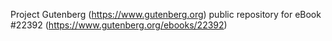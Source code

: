 Project Gutenberg (https://www.gutenberg.org) public repository for eBook #22392 (https://www.gutenberg.org/ebooks/22392)